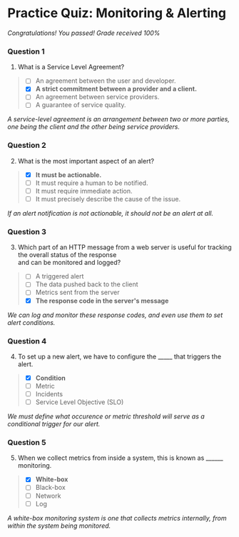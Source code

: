 # Practice Quiz:  Monitoring & Alerting

*Congratulations! You passed! Grade received 100%*

### Question 1

1. What is a Service Level Agreement?

> - [ ] An agreement between the user and developer.
> - [x] **A strict commitment between a provider and a client.**
> - [ ] An agreement between service providers.
> - [ ] A guarantee of service quality.

*A service-level agreement is an arrangement between two or more parties, one being the client and the other being service providers.*

### Question 2

2. What is the most important aspect of an alert?

> - [x] **It must be actionable.**
> - [ ] It must require a human to be notified.
> - [ ] It must require immediate action.
> - [ ] It must precisely describe the cause of the issue.

*If an alert notification is not actionable, it should not be an alert at all.*

### Question 3

3. Which part of an HTTP message from a web server is useful for tracking the overall status of the response\
 and can be monitored and logged?

> - [ ] A triggered alert
> - [ ] The data pushed back to the client
> - [ ] Metrics sent from the server
> - [x] **The response code in the server's message**

*We can log and monitor these response codes, and even use them to set alert conditions.*

### Question 4

4. To set up a new alert, we have to configure the _____ that triggers the alert.

> - [x] **Condition**
> - [ ] Metric
> - [ ] Incidents
> - [ ] Service Level Objective (SLO)

*We must define what occurence or metric threshold will serve as a conditional trigger for our alert.*

### Question 5

5. When we collect metrics from inside a system, this is known as ______ monitoring.

> - [x] **White-box**
> - [ ] Black-box
> - [ ] Network
> - [ ] Log

*A white-box monitoring system is one that collects metrics internally, from within the system being monitored.*